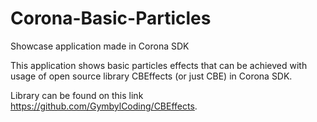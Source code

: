 # Corona-Basic-Particles
Showcase application made in Corona SDK

This application shows basic particles effects that can be achieved with usage of open source library CBEffects (or just CBE) in Corona SDK.

Library can be found on this link https://github.com/GymbylCoding/CBEffects.

